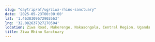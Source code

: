 ```yaml
---
slug: "daytrip/af/ug/ziwa-rhino-sanctuary"
date: '2025-05-23T00:00:00'
lat: '1.4638309672902663'
lng: '32.082637327270504'
location: Ziwa Road, Mukerenge, Nakasongola, Central Region, Uganda
title: Ziwa Rhino Sanctuary
---
```



